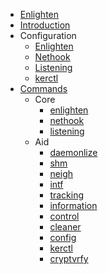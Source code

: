 * [Enlighten](Enlighten.md)
* [Introduction](Introduction.md)
* Configuration
	* [Enlighten](Configuration/Enlighten-Configuration.md)
	* [Nethook](Configuration/Nethook-Configuration.md)
	* [Listening](Configuration/Listening-Configuration.md)
	* [kerctl](Configuration/kerctl-Configuration.md)
* [Commands](Commands/Commands.md)
	* Core
		* [enlighten](Commands/enlighten.md)
		* [nethook](Commands/nethook.md)
		* [listening](Commands/listening.md)
	* Aid 
		* [daemonlize](Commands/daemonlize.md)
		* [shm](Commands/shm.md)
		* [neigh](Commands/neigh.md)
		* [intf](Commands/intf.md)
		* [tracking](Commands/tracking.md)
		* [information](Commands/information.md)
		* [control](Commands/control.md)
		* [cleaner](Commands/cleaner.md)
		* [config](Commands/config.md)
		* [kerctl](Commands/kerctl.md)
		* [cryptvrfy](Commands/cryptvrfy.md)
